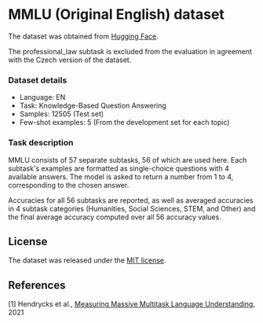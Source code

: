 # MMLU (Original English) dataset

The dataset was obtained from [Hugging Face](https://huggingface.co/datasets/cais/mmlu).

The professional_law subtask is excluded from the evaluation in agreement with the Czech version of the dataset.

### Dataset details

- Language: EN
- Task: Knowledge-Based Question Answering
- Samples: 12505 (Test set)
- Few-shot examples: 5 (From the development set for each topic)

### Task description

MMLU consists of 57 separate subtasks, 56 of which are used here. Each subtask's examples are formatted as single-choice questions with 4 available answers. The model is asked to return a number from 1 to 4, corresponding to the chosen answer.

Accuracies for all 56 subtasks are reported, as well as averaged accuracies in 4 subtask categories (Humanities, Social Sciences, STEM, and Other) and the final average accuracy computed over all 56 accuracy values.

## License

The dataset was released under the [MIT license](LICENSE).

## References

[1] Hendrycks et al., [Measuring Massive Multitask Language Understanding](https://arxiv.org/abs/2009.03300), 2021
